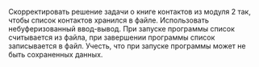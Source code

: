 Скорректировать решение задачи о книге контактов из модуля 2 так, чтобы список контактов хранился в файле. Использовать небуферизованный ввод-вывод. При запуске программы список считывается из файла, при завершении программы список записывается в файл. Учесть, что при запуске программы может не быть сохраненных данных.
